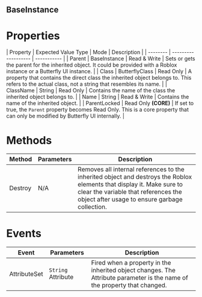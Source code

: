 ## BaseInstance

# Properties

| Property | Expected Value Type | Mode | Description |
| -------- | ------------------- | ----------- |
| Parent | BaseInstance | Read & Write | Sets or gets the parent for the inherited object. It could be provided with a Roblox instance or a Butterfly UI instance. |
| Class | ButterflyClass | Read Only | A property that contains the direct class the inherited object belongs to. This refers to the actual class, not a string that resembles its name. |
| ClassName | String | Read Only | Contains the name of the class the inherited object belongs to. |
| Name | String | Read & Write | Contains the name of the inherited object. |
| ParentLocked | Read Only **(CORE)** | If set to true, the `Parent` property becomes Read Only. This is a core property that can only be modified by Butterfly UI internally. |

# Methods

| Method | Parameters | Description |
| ------ | ---------- | ----------- |
| Destroy | N/A | Removes all internal references to the inherited object and destroys the Roblox elements that display it. Make sure to clear the variable that references the object after usage to ensure garbage collection. |

# Events

| Event | Parameters | Description |
| ----- | ---------- | ----------- |
| AttributeSet | `String` Attribute | Fired when a property in the inherited object changes. The Attribute parameter is the name of the property that changed. |
